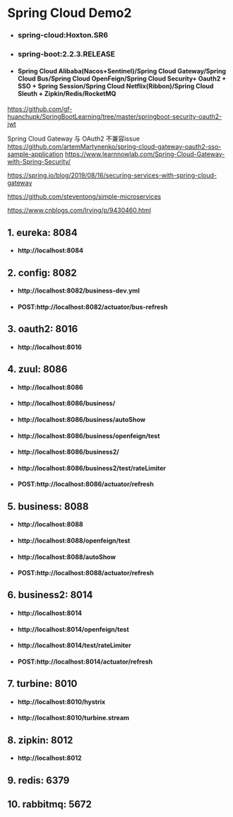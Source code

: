 # Spring Cloud Demo2
- ### spring-cloud:Hoxton.SR6
- ### spring-boot:2.2.3.RELEASE
- #### Spring Cloud Alibaba(Nacos+Sentinel)/Spring Cloud Gateway/Spring Cloud Bus/Spring Cloud OpenFeign/Spring Cloud Security+ Oauth2 + SSO + Spring Session/Spring Cloud Netflix(Ribbon)/Spring Cloud Sleuth + Zipkin/Redis/RocketMQ

https://github.com/gf-huanchupk/SpringBootLearning/tree/master/springboot-security-oauth2-jwt

Spring Cloud Gateway 与 OAuth2 不兼容issue
https://github.com/artemMartynenko/spring-cloud-gateway-oauth2-sso-sample-application
https://www.learnnowlab.com/Spring-Cloud-Gateway-with-Spring-Security/

https://spring.io/blog/2019/08/16/securing-services-with-spring-cloud-gateway

https://github.com/steventong/simple-microservices

https://www.cnblogs.com/Irving/p/9430460.html

## 1. eureka:      8084
- #### http://localhost:8084


## 2. config:      8082
- #### http://localhost:8082/business-dev.yml
- #### POST:http://localhost:8082/actuator/bus-refresh

## 3. oauth2:      8016   
- #### http://localhost:8016

## 4. zuul:     8086
- #### http://localhost:8086
- #### http://localhost:8086/business/
- #### http://localhost:8086/business/autoShow
- #### http://localhost:8086/business/openfeign/test
- #### http://localhost:8086/business2/
- #### http://localhost:8086/business2/test/rateLimiter
- #### POST:http://localhost:8086/actuator/refresh

## 5. business:    8088
- #### http://localhost:8088
- #### http://localhost:8088/openfeign/test
- #### http://localhost:8088/autoShow
- #### POST:http://localhost:8088/actuator/refresh

## 6. business2:   8014
- #### http://localhost:8014
- #### http://localhost:8014/openfeign/test
- #### http://localhost:8014/test/rateLimiter
- #### POST:http://localhost:8014/actuator/refresh

## 7. turbine:     8010
- #### http://localhost:8010/hystrix
- #### http://localhost:8010/turbine.stream

## 8. zipkin:         8012
- #### http://localhost:8012

## 9. redis:         6379

## 10. rabbitmq:         5672
